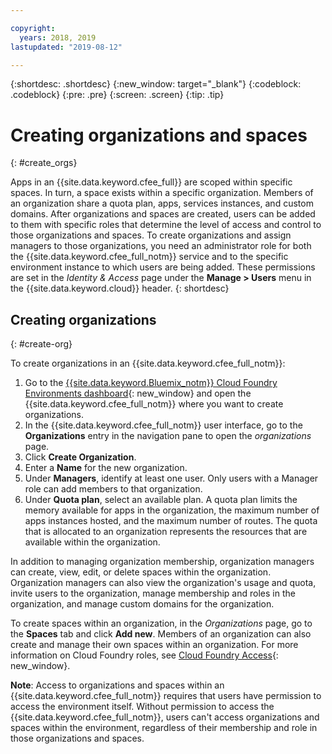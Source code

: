 ```yaml
---

copyright:
  years: 2018, 2019
lastupdated: "2019-08-12"

---
```


{:shortdesc: .shortdesc}
{:new_window: target="_blank"}
{:codeblock: .codeblock}
{:pre: .pre}
{:screen: .screen}
{:tip: .tip}

# Creating organizations and spaces
{: #create_orgs}

Apps in an {{site.data.keyword.cfee_full}} are scoped within specific spaces. In turn, a space exists within a specific organization. Members of an organization share a quota plan, apps, services instances, and custom domains. After organizations and spaces are created, users can be added to them with specific roles that determine the level of access and control to those organizations and spaces. To create organizations and assign managers to those organizations, you need an administrator role for both the {{site.data.keyword.cfee_full_notm}} service and to the specific environment instance to which users are being added. These permissions are set in the _Identity & Access_ page under the **Manage > Users** menu in the {{site.data.keyword.cloud}} header.
{: shortdesc}

## Creating organizations
{: #create-org}

To create organizations in an {{site.data.keyword.cfee_full_notm}}:

1. Go to the [{{site.data.keyword.Bluemix_notm}} Cloud Foundry Environments dashboard](https://cloud.ibm.com/resources?filter=cf_environments){: new_window} and open the {{site.data.keyword.cfee_full_notm}} where you want to create organizations.
2. In the {{site.data.keyword.cfee_full_notm}} user interface, go to the **Organizations** entry in the navigation pane to open the _organizations_ page.
3. Click **Create Organization**.
4. Enter a **Name** for the new organization.
5. Under **Managers**, identify at least one user. Only users with a Manager role can add members to that organization.
6. Under **Quota plan**, select an available plan. A quota plan limits the memory available for apps in the organization, the maximum number of apps instances hosted, and the maximum number of routes. The quota that is allocated to an organization represents the resources that are available within the organization.

In addition to managing organization membership, organization managers can create, view, edit, or delete spaces within the organization. Organization managers can also view the organization's usage and quota, invite users to the organization, manage membership and roles in the organization, and manage custom domains for the organization.

To create spaces within an organization, in the _Organizations_ page, go to the **Spaces** tab and click **Add new**. Members of an organization can also create and manage their own spaces within an organization. For more information on Cloud Foundry roles, see [Cloud Foundry Access](https://cloud.ibm.com/docs/iam/cfaccess.html#cfroles){: new_window}.

**Note**: Access to organizations and spaces within an {{site.data.keyword.cfee_full_notm}} requires that users have permission to access the environment itself. Without permission to access the {{site.data.keyword.cfee_full_notm}}, users can't access organizations and spaces within the environment, regardless of their membership and role in those organizations and spaces.
